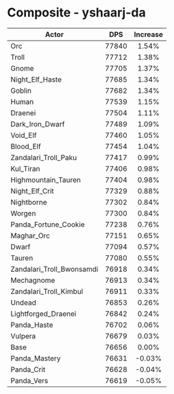 # Composite - yshaarj-da
| Actor | DPS | Increase |
|---|:---:|:---:|
|Orc|77840|1.54%|
|Troll|77712|1.38%|
|Gnome|77705|1.37%|
|Night_Elf_Haste|77685|1.34%|
|Goblin|77682|1.34%|
|Human|77539|1.15%|
|Draenei|77504|1.11%|
|Dark_Iron_Dwarf|77489|1.09%|
|Void_Elf|77460|1.05%|
|Blood_Elf|77454|1.04%|
|Zandalari_Troll_Paku|77417|0.99%|
|Kul_Tiran|77406|0.98%|
|Highmountain_Tauren|77404|0.98%|
|Night_Elf_Crit|77329|0.88%|
|Nightborne|77302|0.84%|
|Worgen|77300|0.84%|
|Panda_Fortune_Cookie|77238|0.76%|
|Maghar_Orc|77151|0.65%|
|Dwarf|77094|0.57%|
|Tauren|77080|0.55%|
|Zandalari_Troll_Bwonsamdi|76918|0.34%|
|Mechagnome|76913|0.34%|
|Zandalari_Troll_Kimbul|76911|0.33%|
|Undead|76853|0.26%|
|Lightforged_Draenei|76842|0.24%|
|Panda_Haste|76702|0.06%|
|Vulpera|76679|0.03%|
|Base|76656|0.00%|
|Panda_Mastery|76631|-0.03%|
|Panda_Crit|76628|-0.04%|
|Panda_Vers|76619|-0.05%|
